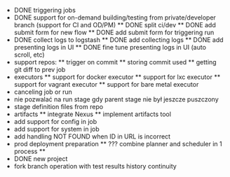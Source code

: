
* DONE triggering jobs
* DONE support for on-demand building/testing from private/developer branch (support for CI and OD/PM)
** DONE split ci/dev
** DONE add submit form for new flow
** DONE add submit form for triggering run
* DONE collect logs to logstash
** DONE add collecting logs
** DONE add presenting logs in UI
** DONE fine tune presenting logs in UI (auto scroll, etc)
* support repos:
** trigger on commit
** storing commit used
** getting git diff to prev job
* executors
** support for docker executor
** support for lxc executor
** support for vagrant executor
** support for bare metal executor
* canceling job or run
* nie pozwalać na run stage gdy parent stage nie był jeszcze puszczony
* stage definition files from repo
* artifacts
** integrate Nexus
** implement artifacts tool
* add support for config in job
* add support for system in job
* add handling NOT FOUND when ID in URL is incorrect
* prod deployment preparation
** ??? combine planner and scheduler in 1 process
**
* DONE new project
* fork branch operation with test results history continuity
